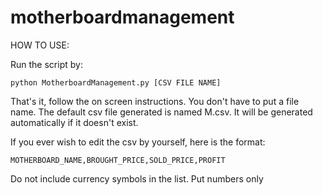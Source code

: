 # motherboardmanagement

HOW TO USE:

Run the script by:
 
    python MotherboardManagement.py [CSV FILE NAME]
  
That's it, follow the on screen instructions. You don't have to put a file name. The default csv file generated is named M.csv. It will be generated automatically if it doesn't exist. 

If you ever wish to edit the csv by yourself, here is the format:

    MOTHERBOARD_NAME,BROUGHT_PRICE,SOLD_PRICE,PROFIT
    
Do not include currency symbols in the list. Put numbers only
